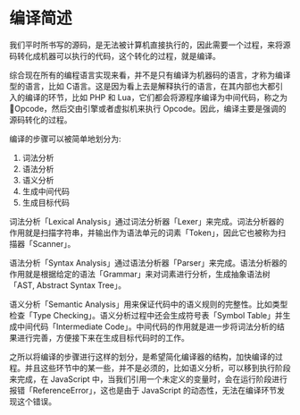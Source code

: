 # 编译简述

我们平时所书写的源码，是无法被计算机直接执行的，因此需要一个过程，来将源码转化成机器可以执行的代码，这个转化的过程，就是编译。

综合现在所有的编程语言实现来看，并不是只有编译为机器码的语言，才称为编译型的语言，比如 C语言。这是因为看上去是解释执行的语言，在其内部也大都引入的编译的环节，比如 PHP 和 Lua，它们都会将源程序编译为中间代码，称之为 Opcode，然后交由引擎或者虚拟机来执行 Opcode。因此，编译主要是强调的源码转化的过程。

编译的步骤可以被简单地划分为:

1. 词法分析 
2. 语法分析
3. 语义分析
4. 生成中间代码
5. 生成目标代码

词法分析「Lexical Analysis」通过词法分析器「Lexer」来完成。词法分析器的作用就是扫描字符串，并输出作为语法单元的词素「Token」，因此它也被称为扫描器「Scanner」。

语法分析「Syntax Analysis」通过语法分析器「Parser」来完成。语法分析器的作用就是根据给定的语法「Grammar」来对词素进行分析，生成抽象语法树「AST, Abstract Syntax Tree」。

语义分析「Semantic Analysis」用来保证代码中的语义规则的完整性。比如类型检查「Type Checking」。语义分析过程中还会生成符号表「Symbol Table」并生成中间代码「Intermediate Code」。中间代码的作用就是进一步将词法分析的结果进行完善，方便接下来在生成目标代码时的工作。

之所以将编译的步骤进行这样的划分，是希望简化编译器的结构，加快编译的过程。并且这些环节中的某一些，并不是必须的，比如语义分析，可以移到执行阶段来完成，在 JavaScript 中，当我们引用一个未定义的变量时，会在运行阶段进行报错「ReferenceError」，这也是由于 JavaScript 的动态性，无法在编译环节发现这个错误。